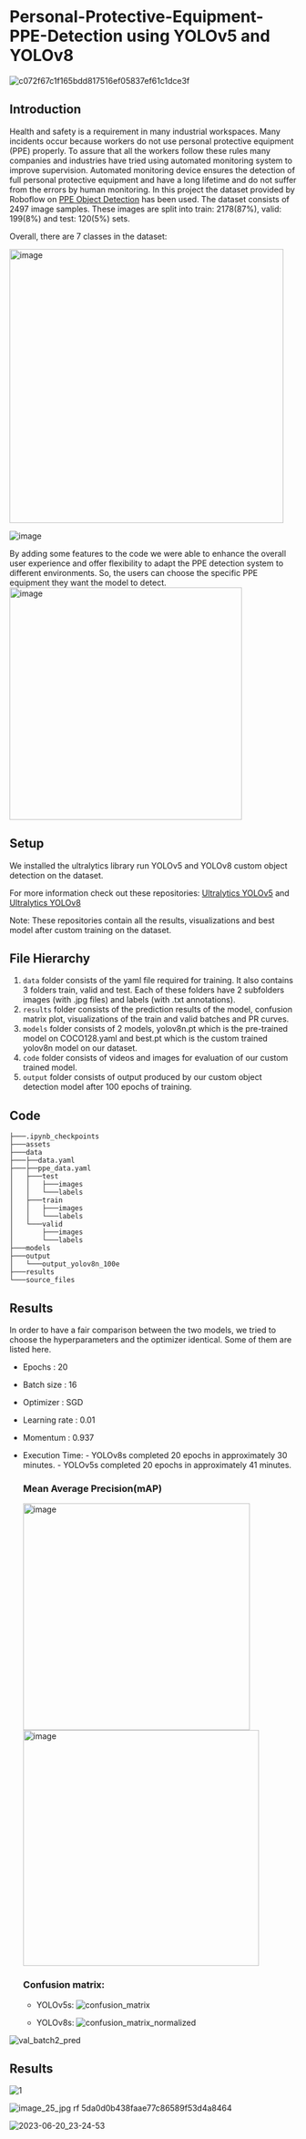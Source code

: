 # Personal-Protective-Equipment-PPE-Detection using YOLOv5 and YOLOv8

![c072f67c1f165bdd817516ef05837ef61c1dce3f](https://github.com/JalehFar/Personal-Protective-Equipment-PPE-Detection/assets/117992631/1017e5fb-8d98-4328-9396-56ce0e2c7217)


## Introduction


Health and safety is a requirement in many industrial workspaces. Many incidents occur because workers do not use personal protective equipment (PPE) properly. To assure that all the workers follow these rules many companies and industries have tried using automated monitoring system to improve supervision. Automated monitoring device ensures the detection of full personal protective equipment and have a long lifetime and do not suffer from the errors by human monitoring. In this project the dataset provided by Roboflow on [PPE Object Detection](https://universe.roboflow.com/ardi-csjyk/ppe-hfjoc/browse?queryText=&pageSize=50&startingIndex=0&browseQuery=true) has been used. 
The dataset consists of 2497 image samples. These images are split into train: 2178(87%), valid: 199(8%) and test: 120(5%) sets. 

Overall, there are  7 classes in the dataset:

<img width="481" alt="image" src="https://github.com/JalehFar/Personal-Protective-Equipment-PPE-Detection/assets/117992631/db37e89f-4442-4b8e-b697-6937452da933">

![image](https://github.com/JalehFar/Personal-Protective-Equipment-PPE-Detection/assets/117992631/7f1973c0-c8ae-4084-aeb8-dc1e5e3a9165)

By adding some features to the code we were able to enhance the overall user experience and offer flexibility to adapt the PPE detection system to different environments. So, the users can choose the specific PPE equipment they want the model to detect.<img width="408" alt="image" src="https://github.com/JalehFar/Personal-Protective-Equipment-PPE-Detection/assets/117992631/ad254dba-38b1-46c0-9dff-99479aa912c6">

## Setup

We installed the ultralytics library run YOLOv5 and YOLOv8 custom object detection on the dataset.

For more information check out these repositories: [Ultralytics YOLOv5](https://github.com/ultralytics/yolov5) and [Ultralytics YOLOv8](https://github.com/ultralytics/ultralytics)


Note: These repositories contain all the results, visualizations and best model after custom training on the dataset.

## File Hierarchy

1. `data` folder consists of the yaml file required for training. It also contains 3 folders train, valid and test. Each of these folders have 2 subfolders images (with .jpg files) and labels (with .txt annotations).
2. `results` folder consists of the prediction results of the model, confusion matrix plot, visualizations of the train and valid batches and PR curves.
3. `models` folder consists of 2 models, yolov8n.pt which is the pre-trained model on COCO128.yaml and best.pt which is the custom trained yolov8n model on our dataset.
4. `code` folder consists of videos and images for evaluation of our custom trained model.
5. `output` folder consists of output produced by our custom object detection model after 100 epochs of training.

## Code

```
├───.ipynb_checkpoints
├───assets
├───data
├───├──data.yaml
├───├──ppe_data.yaml
│   ├───test
│   │   ├───images
│   │   └───labels
│   ├───train
│   │   ├───images
│   │   └───labels
│   └───valid
│       ├───images
│       └───labels
├───models
├───output
│   └───output_yolov8n_100e
├───results
└───source_files
```

## Results

In order to have a fair comparison between the two models, we tried to choose the hyperparameters and the optimizer identical. Some of them are listed here.
- Epochs : 20
- Batch size : 16
- Optimizer : SGD
- Learning rate : 0.01
- Momentum : 0.937
- Execution Time: 
       - YOLOv8s completed 20 epochs in approximately 30 minutes.
       - YOLOv5s completed 20 epochs in approximately 41 minutes.
  ### Mean Average Precision(mAP)
  <img width="398" alt="image" src="https://github.com/JalehFar/Personal-Protective-Equipment-PPE-Detection/assets/117992631/e699f752-a2e8-4acc-ad74-babf313c4288">
  <img width="414" alt="image" src="https://github.com/JalehFar/Personal-Protective-Equipment-PPE-Detection/assets/117992631/083e6220-b960-411d-8ce4-8eefce274c0c">

  ### Confusion matrix:
  - YOLOv5s: ![confusion_matrix](https://github.com/JalehFar/Personal-Protective-Equipment-PPE-Detection/assets/117992631/e7962d4b-09ee-44e9-bdd5-99b27e199aec)

  - YOLOv8s:  ![confusion_matrix_normalized](https://github.com/JalehFar/Personal-Protective-Equipment-PPE-Detection/assets/117992631/b2aedd60-0c73-4689-9315-b31fb7fe8992)


![val_batch2_pred](https://github.com/JalehFar/Personal-Protective-Equipment-PPE-Detection/assets/117992631/19fee64e-b9a1-412f-9a8d-e19c031fef5d)

## Results

![1](https://github.com/JalehFar/Personal-Protective-Equipment-PPE-Detection/assets/117992631/73cc8dfa-fa9e-445c-86b0-02722116bde1)


![image_25_jpg rf 5da0d0b438faae77c86589f53d4a8464](https://github.com/JalehFar/Personal-Protective-Equipment-PPE-Detection/assets/117992631/bf601d71-f129-485d-af36-ec818af4c3be)



![2023-06-20_23-24-53](https://github.com/JalehFar/Personal-Protective-Equipment-PPE-Detection/assets/117992631/79aac474-7e78-4679-acca-d6b2ec27c091)














